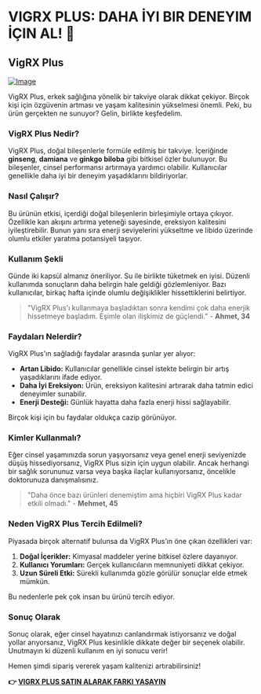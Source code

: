 # VIGRX PLUS: DAHA İYI BIR DENEYIM İÇIN AL! 🌟

## VigRX Plus

[![Image](https://www2.sellhealth.com/63/vigrxplus_box_headon_reflection_lg.jpg)](https://gchaffi.com/1r8fzQjG)

VigRX Plus, erkek sağlığına yönelik bir takviye olarak dikkat çekiyor. Birçok kişi için özgüvenin artması ve yaşam kalitesinin yükselmesi önemli. Peki, bu ürün gerçekten ne sunuyor? Gelin, birlikte keşfedelim.

### VigRX Plus Nedir?

VigRX Plus, doğal bileşenlerle formüle edilmiş bir takviye. İçeriğinde **ginseng**, **damiana** ve **ginkgo biloba** gibi bitkisel özler bulunuyor. Bu bileşenler, cinsel performansı artırmaya yardımcı olabilir. Kullanıcılar genellikle daha iyi bir deneyim yaşadıklarını bildiriyorlar.

### Nasıl Çalışır?

Bu ürünün etkisi, içerdiği doğal bileşenlerin birleşimiyle ortaya çıkıyor. Özellikle kan akışını artırma yeteneği sayesinde, ereksiyon kalitesini iyileştirebilir. Bunun yanı sıra enerji seviyelerini yükseltme ve libido üzerinde olumlu etkiler yaratma potansiyeli taşıyor.

### Kullanım Şekli

Günde iki kapsül almanız öneriliyor. Su ile birlikte tüketmek en iyisi. Düzenli kullanımda sonuçların daha belirgin hale geldiği gözlemleniyor. Bazı kullanıcılar, birkaç hafta içinde olumlu değişiklikler hissettiklerini belirtiyor.

> "VigRX Plus'ı kullanmaya başladıktan sonra kendimi çok daha enerjik hissetmeye başladım. Eşimle olan ilişkimiz de güçlendi." - **Ahmet, 34**

### Faydaları Nelerdir?

VigRX Plus'ın sağladığı faydalar arasında şunlar yer alıyor:

- **Artan Libido:** Kullanıcılar genellikle cinsel istekte belirgin bir artış yaşadıklarını ifade ediyor.
- **Daha İyi Ereksiyon:** Ürün, ereksiyon kalitesini artırarak daha tatmin edici deneyimler sunabilir.
- **Enerji Desteği:** Günlük hayatta daha fazla enerji hissi sağlayabilir.
  
Birçok kişi için bu faydalar oldukça cazip görünüyor.

### Kimler Kullanmalı?

Eğer cinsel yaşamınızda sorun yaşıyorsanız veya genel enerji seviyenizde düşüş hissediyorsanız, VigRX Plus sizin için uygun olabilir. Ancak herhangi bir sağlık sorununuz varsa veya başka ilaçlar kullanıyorsanız, öncelikle doktorunuza danışmalısınız.

> "Daha önce bazı ürünleri denemiştim ama hiçbiri VigRX Plus kadar etkili olmadı." - **Mehmet, 45**

### Neden VigRX Plus Tercih Edilmeli?

Piyasada birçok alternatif bulunsa da VigRX Plus’ın öne çıkan özellikleri var:

1. **Doğal İçerikler:** Kimyasal maddeler yerine bitkisel özlere dayanıyor.
2. **Kullanıcı Yorumları:** Gerçek kullanıcıların memnuniyeti dikkat çekiyor.
3. **Uzun Süreli Etki:** Sürekli kullanımda gözle görülür sonuçlar elde etmek mümkün.

Bu nedenlerle pek çok insan bu ürünü tercih ediyor.

### Sonuç Olarak

Sonuç olarak, eğer cinsel hayatınızı canlandırmak istiyorsanız ve doğal yollar arıyorsanız, VigRX Plus kesinlikle dikkate değer bir seçenek olabilir. Unutmayın ki düzenli kullanım en iyi sonucu verir!

Hemen şimdi sipariş vererek yaşam kalitenizi artırabilirsiniz!



**👉 [VIGRX PLUS SATIN ALARAK FARKI YAŞAYIN](https://gchaffi.com/1r8fzQjG)**
